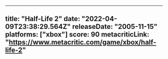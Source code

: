 
---
title: "Half-Life 2"
date: "2022-04-09T23:38:29.564Z"
releaseDate: "2005-11-15"
platforms: ["xbox"]
score: 90
metacriticLink: "https://www.metacritic.com/game/xbox/half-life-2"
---

